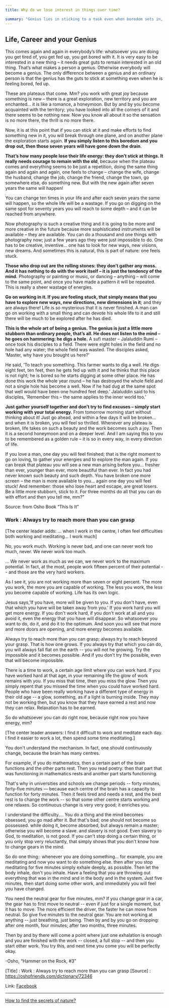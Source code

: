 ```yaml
---
title: Why do we lose interest in things over time?

summary: "Genius lies in sticking to a task even when boredom sets in, finding new ways to explore familiar territory. While initial excitement fades, persevering through plateaus leads to breakthroughs and deeper fulfillment. Abandoning tasks due to monotony results in wasted effort, whereas consistent dedication transforms repetitive work into continuous discovery and creativity."
---
```



## Life, Career and your Genius


This comes again and again in everybody’s life: whatsoever you are doing you get tired of, you get fed up, you get bored with it. It is very easy to be interested in a new thing – it needs great guts to remain interested in an old thing. That’s what makes a person a genius. Otherwise everybody will become a genius. The only difference between a genius and an ordinary person is that the genius has the guts to stick at something even when he is feeling bored, fed up.

These are plateaus that come. Mm? you work with great joy because something is new – there is a great exploration, new territory and you are enchanted… it is like a romance, a honeymoon. But by and by you become acquainted with the territory; you have looked into all the corners of it and there seems to be nothing new. Now you know all about it so the sensation is no more there, the thrill is no more there.

Now, it is at this point that if you can stick at it and make efforts to find something new in it, you will break through one plane, and on another plane the exploration starts again. **If you simply listen to this boredom and you drop out, then those seven years will have gone down the drain**.

**That’s how many people lose their life energy: they don’t stick at things. It really needs courage to remain with the old**, because when the plateau comes and everything seems to be just a repetition, doing the same thing again and again and again, one feels to change – change the wife, change the husband, change the job, change the friend, change the town, go somewhere else, do something new. But with the new again after seven years the same will happen!

You can change ten times in your life and after each seven years the same will happen, so the whole life will be a wastage. If you go on digging on the same spot for seventy years you will reach to some depth – and it can be reached from anywhere.

Now photography is such a creative thing and it is going to be more and more creative in the future because more sophisticated instruments will be available – they are available. You can do a thousand and one things with photography now; just a few years ago they were just impossible to do. One has to be creative, inventive… one has to look for new ways, new visions, new dreams. And sometimes this is natural, this is part of nature: one feels stuck.

**Those who drop out are the rolling stones: they don’t gather any moss. And it has nothing to do with the work itself – it is just the tendency of the mind.** Photography or painting or music, or dancing – anything – will come to the same point, and once you have made a pattern it will be repeated. This is really a sheer wastage of energies.

**Go on working in it. If you are feeling stuck, that simply means that you have to explore new ways, new directions, new dimensions in it**; and they are always there! Life is so mysterious that it is never finished. A man can go on working with a small thing and can devote his whole life to it and still there will be much to be explored after he has died.

**This is the whole art of being a genius. The genius is just a little more stubborn than ordinary people, that’s all. He does not listen to the mind – he goes on hammering: he digs a hole.** A sufi master – Jalaluddin Rumi – once took his disciples to a field. There were eight holes in the field and no hole had any water; the whole field was wasted. The disciples asked, ’Master, why have you brought us here?’

He said, ’To teach you something. This farmer wants to dig a well. He digs eight feet, ten feet, then he gets fed up with it and he thinks that this place is not right; he is bored so he starts digging at some other place. He has done this work the whole year round – he has destroyed the whole field and not a single hole has become a well. Now if he had dug at the same spot that well would have been one hundred feet deep.’ Jalaluddin said to his disciples, ’Remember this – the same applies to the inner world too.’

**Just gather yourself together and don’t try to find excuses – simply start working with your total energy.** From tomorrow morning start without thinking about it! Just go ahead, and within a few days it will be broken… and when it is broken, you will feel so thrilled. Whenever any plateau is broken, life takes on such a beauty and the work becomes such a joy. Then it is a second honeymoon and on a deeper level. And I am saying this to you to be remembered as a golden rule – it is so in every way, in every direction of life.

If you love a man, one day you will feel finished; that is the right moment to go on loving, to gather your energies and to explore the man again. If you can break that plateau you will see a new man arising before you… fresher than ever, younger than ever, more beautiful than ever. In fact you had never known such beauty and such depth. You have broken one more screen – the man is more available to you… again one day you will feel stuck! And remember: those who lose heart and escape, are great losers. Be a little more stubborn, stick to it. For three months do all that you can do with effort and then you tell me, mm?"

Source: from Osho Book “This Is It”



### Work : Always try to reach more than you can grasp



[The center leader adds: ... when I work in the centre, I often feel difficulties both working and meditating... I work much]

 

 

No, you work much. Working is never bad, and one can never work too much, never. We never work too much.

... We never work as much as we can, we never work to the maximum potential. In fact, at the most, people work fifteen percent of their potential -- and those are the very hard workers.

 

As I see it, you are not working more than seven or eight percent. The more you work, the more you are capable of working. The less you work, the less you become capable of working. Life has its own logic.

 

Jesus says,'If you have, more will be given to you. If you don't have, even that which you have will be taken away from you.' If you work hard you will get more energy. If you don't work hard, if you don't work at all and you avoid it, even the energy that you have will disappear. So whatsoever you want to do, do it, and do it to the optimum. And soon you will see that more and more doors are opening, and more energy becomes available.

 

Always try to reach more than you can grasp; always try to reach beyond your grasp. That is how one grows. If you always try that which you can do, you will always fall flat on the earth -- you will not he growing. Try the impossible and it becomes possible. And if you don't try the possible, even that will become impossible.

 

There is a time to work, a certain age limit where you can work hard. If you have worked hard at that age, in your remaining life the glow of work remains with you. If you miss that time, then you miss the glow. Then you simply repent that you missed the time when you could have worked hard. People who have been really working have a different type of energy in their old age -- a glow, something, as if a light is burning inside. They may not be working then, but you know that they have earned a rest and now they can relax. Relaxation has to be earned.

 

So do whatsoever you can do right now, because right now you have energy, mm?

 

 

[The center leader answers: I find it difficult to work and meditate each day. I find it easier to work a lot, then spend some time meditating.]

 

You don't understand the mechanism. In fact, one should continuously change, because the brain has many centres.

 

For example, if you do mathematics, then a certain part of the brain functions and the other parts rest. Then you read poetry: then that part that was functioning in mathematics rests and another part starts functioning.

 

That's why in universities and schools we change periods -- forty minutes, forty-five minutes — because each centre of the brain has a capacity to function for forty minutes. Then it feels tired and needs a rest, and the best rest is to change the work -- so that some other centre starts working and one relaxes. So continuous change is very very good; it enriches you.

 

I understand the difficulty.... You do a thing and the mind becomes obsessed, you go mad after it. But that's bad; one should not become so possessed. while doing it, become absorbed, but always remain a master; otherwise you will become a slave. and slavery is not good. Even slavery to God, to meditation, is not good. If you can't stop doing a certain thing, or you only stop very reluctantly, that simply shows that you don't know how to change gears in the mind.

 

So do one thing:: whenever you are doing something... for example, you are meditating and now you want to do something else. then after you stop meditating for five minutes simply exhale deeply, as possible. Then let the body inhale, don't you inhale. Have a feeling that you are throwing out everything that was in the mind and in the body and in the system. Just five minutes, then start doing some other work, and immediately you will feel you have changed.

 

You need the neutral gear for five minutes, mm? If you change gear in a car, the gear has to first move to neutral -- even if just for a single moment, but it has to move. The more efficient the driver, the faster he can move from neutral. So give five minutes to the neutral gear. You are not working at anything -- just breathing, just being. Then by and by you go on dropping: after one month, four minutes; after two months, three minutes.

 

Then by and by there will come a point where just one exhalation is enough and you are finished with the work -- closed, a full stop -- and then you start other work. You try this, and next time you come you will be perfectly okay.

 

-Osho, “Hammer on the Rock, #3”

[Title] : Work : Always try to reach more than you can grasp
[Source] : https://oshofriends.com/dictionary/72346


Link: [Facebook](https://m.facebook.com/nt/screen/?params=%7B%22note_id%22%3A868838580542165%7D&path=%2Fnotes%2Fnote%2F&wtsid=rdr_0X05MnkY5lQaAR152&refsrc=deprecated&_rdr)


----



[How to find the secrets of nature?](https://youtube.com/shorts/BFoUMFDaXe8?si=diGPyAE3Joj-in0R)
